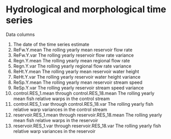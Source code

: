 # Hydrological and morphological time series

Data columns
 1. The date of the time series estimate
 2. ReFw.Y.mean         The rolling yearly mean reservoir flow rate
 3. ReFw.Y.var          The rolling yearly reservoir flow rate variance
 4. Regn.Y.mean         The rolling yearly mean regional flow rate
 5. Regn.Y.var          The rolling yearly regional flow rate variance
 6. ReHt.Y.mean         The rolling yearly mean reservoir water height
 7. ReHt.Y.var          The rolling yearly reservoir water height variance
 8. ReSp.Y.mean         The rolling yearly mean reservoir stream speed
 9. ReSp.Y.var          The rolling yearly reservoir stream speed variance
 10. control.RES_1.mean through control.RES_18.mean  The rolling yearly mean fish relative warps in the control stream
 28. control.RES_1.var through control.RES_18.var  The rolling yearly fish relative warp variances in the control stream
 46. reservoir.RES_1.mean through reservoir.RES_18.mean  The rolling yearly mean fish relative warps in the reservoir
 64. reservoir.RES_1.var through reservoir.RES_18.var  The rolling yearly fish relative warp variances in the reservoir
 
